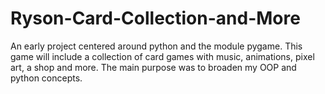 # Ryson-Card-Collection-and-More
An early project centered around python and the module pygame. This game will include a collection of card games with music, animations, pixel art, a shop and more.
The main purpose was to broaden my OOP and python concepts.
